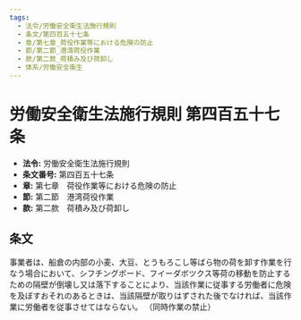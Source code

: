 ```yaml
---
tags:
  - 法令/労働安全衛生法施行規則
  - 条文/第四百五十七条
  - 章/第七章_荷役作業等における危険の防止
  - 節/第二節_港湾荷役作業
  - 款/第二款_荷積み及び荷卸し
  - 体系/労働安全衛生
---
```

# 労働安全衛生法施行規則 第四百五十七条

- **法令:** 労働安全衛生法施行規則
- **条文番号:** 第四百五十七条
- **章:** 第七章　荷役作業等における危険の防止
- **節:** 第二節　港湾荷役作業
- **款:** 第二款　荷積み及び荷卸し

## 条文
事業者は、船倉の内部の小麦、大豆、とうもろこし等ばら物の荷を卸す作業を行なう場合において、シフチングボード、フイーダボツクス等荷の移動を防止するための隔壁が倒壊し又は落下することにより、当該作業に従事する労働者に危険を及ぼすおそれのあるときは、当該隔壁が取りはずされた後でなければ、当該作業に労働者を従事させてはならない。
（同時作業の禁止）

